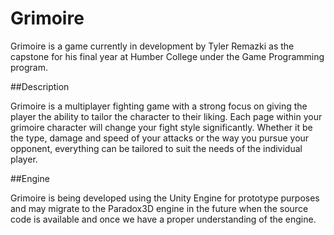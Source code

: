 Grimoire
=================

Grimoire is a game currently in development by Tyler Remazki as 
the capstone for his final year at Humber College under the Game Programming program. 


##Description

Grimoire is a multiplayer fighting game with a strong focus on giving the player the ability to tailor the character to their liking. 
Each page within your grimoire character will change your fight style significantly. Whether it be the type, damage and speed
of your attacks or the way you pursue your opponent, everything can be tailored to suit the needs
of the individual player.

##Engine

Grimoire is being developed using the Unity Engine for prototype purposes and may
migrate to the Paradox3D engine in the future when the source code is available and once we have
a proper understanding of the engine.

